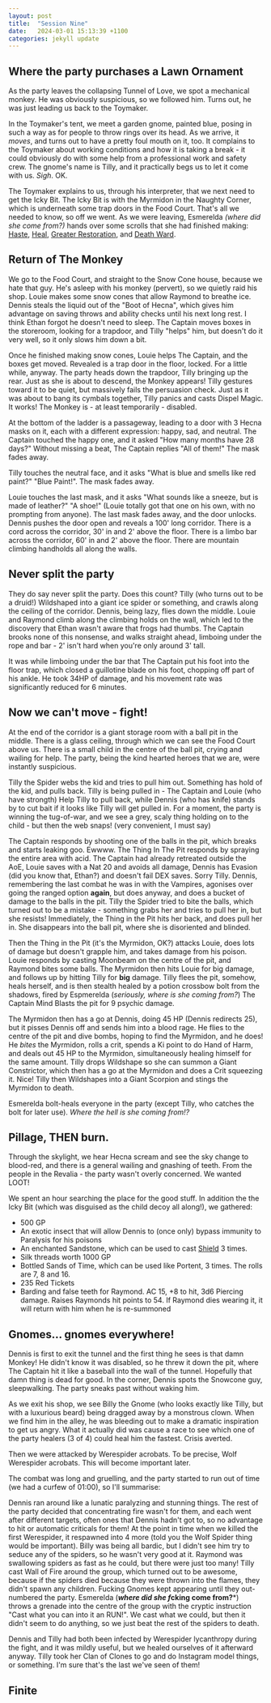 ```yaml
---
layout: post
title:  "Session Nine"
date:   2024-03-01 15:13:39 +1100
categories: jekyll update
---
```

## Where the party purchases a Lawn Ornament

As the party leaves the collapsing Tunnel of Love, we spot a mechanical monkey. He was obviously suspicious, so we followed him. Turns out, he was just leading us back to the Toymaker.

In the Toymaker's tent, we meet a garden gnome, painted blue, posing in such a way as for people to throw rings over its head. As we arrive, it *moves*, and turns out to have a pretty foul mouth on it, too. It complains to the Toymaker about working conditions and how it is taking a break - it could obviously do with some help from a professional work and safety crew. The gnome's name is Tilly, and it practically begs us to let it come with us. *Sigh*. OK.

The Toymaker explains to us, through his interpreter, that we next need to get the Icky Bit. The Icky Bit is with the Myrmidon in the Naughty Corner, which is underneath some trap doors in the Food Court. That's all we needed to know, so off we went. As we were leaving, Esmerelda *(where did she come from?)* hands over some scrolls that she had finished making: [Haste](http://dnd5e.wikidot.com/spell:haste), [Heal](http://dnd5e.wikidot.com/spell:heal), [Greater Restoration](http://dnd5e.wikidot.com/spell:greater-restoration), and [Death Ward](http://dnd5e.wikidot.com/spell:death-ward).

## Return of The Monkey

We go to the Food Court, and straight to the Snow Cone house, because we hate that guy. He's asleep with his monkey (pervert), so we quietly raid his shop. Louie makes some snow cones that allow Raymond to breathe ice. Dennis steals the liquid out of the "Boot of Hecna", which gives him advantage on saving throws and ability checks until his next long rest. I think Ethan forgot he doesn't need to sleep. The Captain moves boxes in the storeroom, looking for a trapdoor, and Tilly "helps" him, but doesn't do it very well, so it only slows him down a bit.

Once he finished making snow cones, Louie helps The Captain, and the boxes get moved. Revealed is a trap door in the floor, locked. For a little while, anyway. The party heads down the trapdoor, Tilly bringing up the rear. Just as she is about to descend, the Monkey appears! Tilly gestures toward it to be quiet, but massively fails the persuasion check. Just as it was about to bang its cymbals together, Tilly panics and casts Dispel Magic. It works! The Monkey is - at least temporarily - disabled.

At the bottom of the ladder is a passageway, leading to a door with 3 Hecna masks on it, each with a different expression: happy, sad, and neutral. The Captain touched the happy one, and it asked "How many months have 28 days?" Without missing a beat, The Captain replies "All of them!" The mask fades away.

Tilly touches the neutral face, and it asks "What is blue and smells like red paint?" "Blue Paint!". The mask fades away.

Louie touches the last mask, and it asks "What sounds like a sneeze, but is made of leather?" "A shoe!" (Louie totally got that one on his own, with no prompting from anyone). The last mask fades away, and the door unlocks. Dennis pushes the door open and reveals a 100' long corridor. There is a cord across the corridor, 30' in and 2' above the floor. There is a limbo bar across the corridor, 60' in and 2' above the floor. There are mountain climbing handholds all along the walls.

## Never split the party

They do say never split the party. Does this count? Tilly (who turns out to be a druid!) Wildshaped into a giant ice spider or something, and crawls along the ceiling of the corridor. Dennis, being lazy, flies down the middle. Louie and Raymond climb along the climbing holds on the wall, which led to the discovery that Ethan wasn't aware that frogs had thumbs. The Captain brooks none of this nonsense, and walks straight ahead, limboing under the rope and bar - 2' isn't hard when you're only around 3' tall.

It was while limboing under the bar that The Captain put his foot into the floor trap, which closed a guillotine blade on his foot, chopping off part of his ankle. He took 34HP of damage, and his movement rate was significantly reduced for 6 minutes.

## Now we can't move - fight!

At the end of the corridor is a giant storage room with a ball pit in the middle. There is a glass ceiling, through which we can see the Food Court above us. There is a small child in the centre of the ball pit, crying and wailing for help. The party, being the kind hearted heroes that we are, were instantly suspicious.

Tilly the Spider webs the kid and tries to pull him out. Something has hold of the kid, and pulls back. Tilly is being pulled in - The Captain and Louie (who have strongth) Help Tilly to pull back, while Dennis (who has knife) stands by to cut bait if it looks like Tilly will get pulled in. For a moment, the party is winning the tug-of-war, and we see a grey, scaly thing holding on to the child - but then the web snaps! (very convenient, I must say)

The Captain responds by shooting one of the balls in the pit, which breaks and starts leaking goo. Ewwww. The Thing In The Pit responds by spraying the entire area with acid. The Captain had already retreated outside the AoE, Louie saves with a Nat 20 and avoids all damage, Dennis has Evasion (did you know that, Ethan?) and doesn't fail DEX saves. Sorry Tilly.
Dennis, remembering the last combat he was in with the Vampires, agonises over going the ranged option
**again**, but does anyway, and does a bucket of damage to the balls in the pit. Tilly the Spider tried
to bite the balls, which turned out to be a mistake - something grabs her and tries to pull her in, but she
resists! Immediately, the Thing in the Pit hits her back, and does pull her in. She disappears into the ball
pit, where she is disoriented and blinded.

Then the Thing in the Pit (it's the Myrmidon, OK?) attacks Louie, does lots of damage but doesn't grapple him, and takes damage from his poison. Louie responds by casting Moonbeam on the centre of the pit, and Raymond bites some balls. The Myrmidon then hits Louie for big damage, and follows up by hitting Tilly for **big** damage. Tilly flees the pit, somehow, heals herself, and is then stealth healed by a potion crossbow bolt from the shadows, fired by Espmerelda (*seriously, where is she coming from?*) The Captain Mind Blasts the pit for 9 psychic damage.

The Myrmidon then has a go at Dennis, doing 45 HP (Dennis redirects 25), but it pisses Dennis off and sends him into a blood rage. He flies to the centre of the pit and dive bombs, hoping to find the Myrmidon, and he does! He *bites* the Myrmidon, rolls a crit, spends a Ki point to do Hand of Harm, and deals out 45 HP to the Myrmidon, simultaneously healing himself for the same amount. Tilly drops Wildshape so she can summon a Giant Constrictor, which then has a go at the Myrmidon and does a Crit squeezing it. Nice! Tilly then Wildshapes into a Giant Scorpion and stings the Myrmidon to death.

Esmerelda bolt-heals everyone in the party (except Tilly, who catches the bolt for later use). *Where the hell is she coming from!?*

## Pillage, THEN burn.

Through the skylight, we hear Hecna scream and see the sky change to blood-red, and there is a general wailing and gnashing of teeth. From the people in the Revalia - the party wasn't overly concerned. We wanted LOOT!

We spent an hour searching the place for the good stuff. In addition the the Icky Bit (which was disguised as the child decoy all along!), we gathered:

* 500 GP
* An exotic insect that will allow Dennis to (once only) bypass immunity to Paralysis for his poisons
* An enchanted Sandstone, which can be used to cast <a href="http://dnd5e.wikidot.com/spell:shield">Shield</a> 3 times.
* Silk threads worth 1000 GP
* Bottled Sands of Time, which can be used like Portent, 3 times. The rolls are 7, 8 and 16.
* 235 Red Tickets
* Barding and false teeth for Raymond. AC 15, +8 to hit, 3d6 Piercing damage. Raises Raymonds hit points to 54. If Raymond dies wearing it, it will return with him when he is re-summoned

## Gnomes... gnomes everywhere!

Dennis is first to exit the tunnel and the first thing he sees is that damn Monkey! He didn't know it was disabled, so he threw it down the pit, where The Captain hit it like a baseball into the wall of the tunnel. Hopefully that damn thing is dead for good. In the corner, Dennis spots the Snowcone guy, sleepwalking. The party sneaks past without waking him.

As we exit his shop, we see Billy the Gnome (who looks exactly like Tilly, but with a luxurious beard) being dragged away by a monstrous clown. When we find him in the alley, he was bleeding out to make a dramatic inspiration to get us angry. What it actually did was cause a race to see which one of the party healers (3 of 4) could heal him the fastest. Crisis averted.

Then we were attacked by Werespider acrobats. To be precise, Wolf Werespider acrobats. This will become important later.

The combat was long and gruelling, and the party started to run out of time (we had a curfew of 01:00), so I'll summarise:

Dennis ran around like a lunatic paralyzing and stunning things. The rest of the party decided that concentrating fire wasn't for them, and each went after different targets, often ones that Dennis hadn't got to, so no advantage to hit or automatic criticals for them! At the point in time when we killed the first Werespider, it respawned into 4 more (told you the Wolf Spider thing would be important). Billy was being all bardic, but I didn't see him try to seduce any of the spiders, so he wasn't very good at it. Raymond was swallowing spiders as fast as he could, but there were just too many! Tilly cast Wall of Fire around the group, which turned out to be awesome, because if the spiders died because they were thrown into the flames, they didn't spawn any children. Fucking Gnomes kept appearing until they out-numbered the party. Esmerelda (***where did she f*cking come from?***) throws a grenade into the centre of the group with the cryptic instruction "Cast what you can into it an RUN!". We cast what we could, but then it didn't seem to do anything, so we just beat the rest of the spiders to death.

Dennis and Tilly had both been infected by Werespider lycanthropy during the fight, and it was mildly useful, but we healed ourselves of it afterward anyway. Tilly took her Clan of Clones to go and do Instagram model things, or something. I'm sure that's the last we've seen of them!

## Finite
